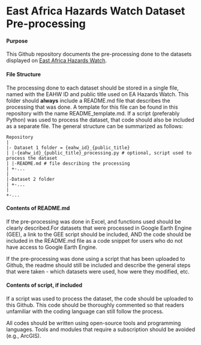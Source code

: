 # East Africa Hazards Watch Dataset Pre-processing

#### Purpose

This Github repository documents the pre-processing done to the datasets displayed
on [East Africa Hazards Watch](https://eahazardswatch.icpac.net).

#### File Structure

The processing done to each dataset should be stored in a single file, named with the EAHW ID and public title used on
EA Hazards Watch. This folder should **always** include a README.md file that describes the processing that was done. A
template for this file can be found in this repository with the name README_template.md. If a script (preferably Python)
was used to process the dataset, that code should also be included as a separate file. The general structure can be
summarized as follows:

```
Repository
|
|- Dataset 1 folder = {eahw_id}_{public_title}
| |-{eahw_id}_{public_title}_processing.py # optional, script used to process the dataset
| |-README.md # file describing the processing
| +-...
|
|-Dataset 2 folder
| +-...
|
+-...
```

#### Contents of README.md

If the pre-processing was done in Excel, and functions used should be clearly described.For datasets that were processed
in Google Earth Engine (GEE), a link to the GEE script should be included, AND the code should be included in the
README.md file as a code snippet for users who do not have access to Google Earth Engine.

If the pre-processing was done using a script that has been uploaded to Github, the readme should still be included and
describe the general steps that were taken - which datasets were used, how were they modified, etc.

#### Contents of script, if included

If a script was used to process the dataset, the code should be uploaded to this Github. This code should be thoroughly
commented so that readers unfamiliar with the coding language can still follow the process.

All codes should be written using open-source tools and programming languages. Tools and modules that require a
subscription should be avoided (e.g., ArcGIS).


